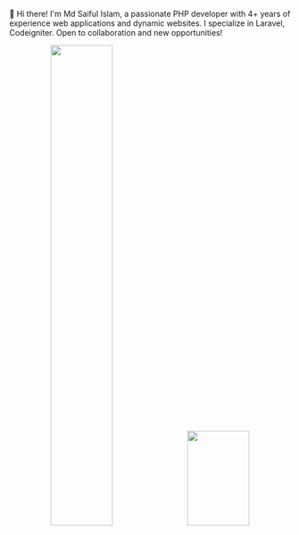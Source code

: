👋 Hi there! I'm Md Saiful Islam, a passionate PHP developer with 4+ years of experience web applications and dynamic websites. I specialize in Laravel, Codeigniter. Open to collaboration and new opportunities!

<p align="center">
  <img width="47%" src="https://github-readme-stats.vercel.app/api?username=saifulislam07&show_icons=true&theme=tokyonight" />&nbsp;
  <img width="47%" height="170px" src="https://github-readme-streak-stats.herokuapp.com/?user=saifulislam07&theme=tokyonight" />
</p>
